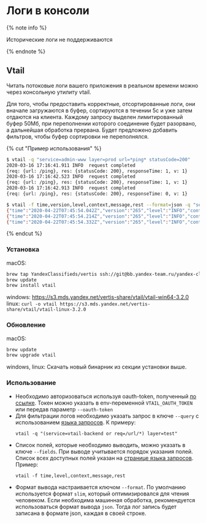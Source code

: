 # Логи в консоли

{% note info %}

Исторические логи не поддерживаются

{% endnote %}

## Vtail

Читать потоковые логи вашего приложения в реальном времени можно через консольную утилиту vtail.

Для того, чтобы предоставить корректные, отсортированные логи, они вначале загружаются в буфер, сортируются в течении 5с и уже затем отдаются на клиента. Каждому запросу выделен лимитированный буфер 50Мб, при переполнении которого соединение будет разорвано, а дальнейшая обработка прервана. Будет предложено добавить фильтров, чтобы буфер сортировки не переполнялся.

{% cut "Пример использования" %}

```bash
$ vtail -q "service=admin-www layer=prod url=*ping* statusCode=200"
2020-03-16 17:16:41.911 INFO  request completed
{req: {url: /ping}, res: {statusCode: 200}, responseTime: 1, v: 1}
2020-03-16 17:16:42.523 INFO  request completed
{req: {url: /ping}, res: {statusCode: 200}, responseTime: 1, v: 1}
2020-03-16 17:16:42.913 INFO  request completed
{req: {url: /ping}, res: {statusCode: 200}, responseTime: 0, v: 1}
```

```bash
$ vtail -f time,version,level,context,message,rest --format=json -q "service=admin-www layer=prod req.url=*ping* res.statusCode=200"
{"time":"2020-04-22T07:45:54.042Z","version":"265","level":"INFO","context":"","message":"request completed","req":{"url":"/ping"},"res":{"statusCode":200},"responseTime":1,"v":1}
{"time":"2020-04-22T07:45:54.214Z","version":"265","level":"INFO","context":"","message":"request completed","res":{"statusCode":200},"responseTime":1,"v":1,"req":{"url":"/ping"}}
{"time":"2020-04-22T07:45:54.332Z","version":"265","level":"INFO","context":"","message":"request completed","req":{"url":"/ping"},"res":{"statusCode":200},"responseTime":1,"v":1}
```

{% endcut %}

### Установка

macOS:

```bash
brew tap YandexClassifieds/vertis ssh://git@bb.yandex-team.ru/yandex-classifieds/homebrew-vertis.git
brew update
brew install vtail
```

windows: https://s3.mds.yandex.net/vertis-share/vtail/vtail-win64-3.2.0
linux: `curl -o vtail https://s3.mds.yandex.net/vertis-share/vtail/vtail-linux-3.2.0`

### Обновление
macOS:
```bash
brew update
brew upgrade vtail
```
windows, linux: Скачать новый бинарник из секции установки выше.

### Использование

- Необходимо авторизоваться используя oauth-token, полученный [по ссылке](http://oauth.yandex-team.ru/authorize?response_type=token&client_id=a7faa42821cc4a729ead4551317a6d4e). Токен можно указать в env-переменной `VTAIL_OAUTH_TOKEN` или передав параметр `--oauth-token`
- Для фильтрации логов необходимо указать запрос в ключе `--query` с использованием [языка запросов](https://wiki.yandex-team.ru/vertis-admin/logs/query-syntax/). К примеру:
  ```
  vtail -q "(service=vtail-backend or req=/url/*) layer=test"
  ```
- Список полей, которые необходимо выводить, можно указать в ключе `--fields`. При выводе учитывается порядок указания полей. Список всех доступных полей указан на [странице языка запросов](https://wiki.yandex-team.ru/vertis-admin/logs/query-syntax/). Пример:
  ```
  vtail -f time,level,context,message,rest
  ````
- Формат вывода настраивается ключом `--format`. По умолчанию используется формат `slim`, который оптимизировался для чтения человеком. Если необходима машинная обработка, рекомендуется использоваться формат вывода `json`. Тогда лог запись будет записана в формате json, каждая в своей строке.






